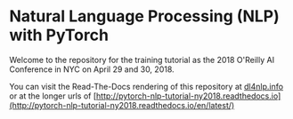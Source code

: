 # Natural Language Processing (NLP) with PyTorch

Welcome to the repository for the training tutorial as the 2018 O'Reilly AI Conference
in NYC on April 29 and 30, 2018.

You can visit the Read-The-Docs rendering of this repository at [dl4nlp.info](http://dl4nlp.info) or at the longer urls of [http://pytorch-nlp-tutorial-ny2018.readthedocs.io](http://pytorch-nlp-tutorial-ny2018.readthedocs.io/en/latest/)

